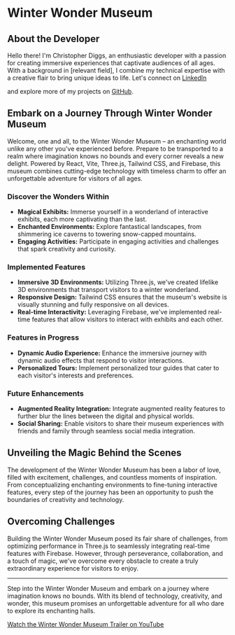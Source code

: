 # Winter Wonder Museum


## About the Developer
Hello there! I'm Christopher Diggs, an enthusiastic developer with a passion for creating immersive experiences that captivate audiences of all ages. With a background in [relevant field], I combine my technical expertise with a creative flair to bring unique ideas to life. Let's connect on [LinkedIn](www.linkedin.com/in/christopher-a-diggs-)

 and explore more of my projects on [GitHub](https://github.com/DiggDiggs).

## Embark on a Journey Through Winter Wonder Museum
Welcome, one and all, to the Winter Wonder Museum – an enchanting world unlike any other you've experienced before. Prepare to be transported to a realm where imagination knows no bounds and every corner reveals a new delight. Powered by React, Vite, Three.js, Tailwind CSS, and Firebase, this museum combines cutting-edge technology with timeless charm to offer an unforgettable adventure for visitors of all ages.

### Discover the Wonders Within
- **Magical Exhibits:** Immerse yourself in a wonderland of interactive exhibits, each more captivating than the last.
- **Enchanted Environments:** Explore fantastical landscapes, from shimmering ice caverns to towering snow-capped mountains.
- **Engaging Activities:** Participate in engaging activities and challenges that spark creativity and curiosity.

### Implemented Features
- **Immersive 3D Environments:** Utilizing Three.js, we've created lifelike 3D environments that transport visitors to a winter wonderland.
- **Responsive Design:** Tailwind CSS ensures that the museum's website is visually stunning and fully responsive on all devices.
- **Real-time Interactivity:** Leveraging Firebase, we've implemented real-time features that allow visitors to interact with exhibits and each other.

### Features in Progress
- **Dynamic Audio Experience:** Enhance the immersive journey with dynamic audio effects that respond to visitor interactions.
- **Personalized Tours:** Implement personalized tour guides that cater to each visitor's interests and preferences.

### Future Enhancements
- **Augmented Reality Integration:** Integrate augmented reality features to further blur the lines between the digital and physical worlds.
- **Social Sharing:** Enable visitors to share their museum experiences with friends and family through seamless social media integration.

## Unveiling the Magic Behind the Scenes
The development of the Winter Wonder Museum has been a labor of love, filled with excitement, challenges, and countless moments of inspiration. From conceptualizing enchanting environments to fine-tuning interactive features, every step of the journey has been an opportunity to push the boundaries of creativity and technology.

## Overcoming Challenges
Building the Winter Wonder Museum posed its fair share of challenges, from optimizing performance in Three.js to seamlessly integrating real-time features with Firebase. However, through perseverance, collaboration, and a touch of magic, we've overcome every obstacle to create a truly extraordinary experience for visitors to enjoy.

---

Step into the Winter Wonder Museum and embark on a journey where imagination knows no bounds. With its blend of technology, creativity, and wonder, this museum promises an unforgettable adventure for all who dare to explore its enchanting halls.

[Watch the Winter Wonder Museum Trailer on YouTube](https://www.youtube.com/watch?v=1D4dYOp_xTk)
